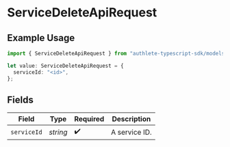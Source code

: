 # ServiceDeleteApiRequest

## Example Usage

```typescript
import { ServiceDeleteApiRequest } from "authlete-typescript-sdk/models/operations";

let value: ServiceDeleteApiRequest = {
  serviceId: "<id>",
};
```

## Fields

| Field              | Type               | Required           | Description        |
| ------------------ | ------------------ | ------------------ | ------------------ |
| `serviceId`        | *string*           | :heavy_check_mark: | A service ID.      |